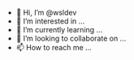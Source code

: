 - 👋 Hi, I’m @wsldev
- 👀 I’m interested in ...
- 🌱 I’m currently learning ...
- 💞️ I’m looking to collaborate on ...
- 📫 How to reach me ...

<!---
wsldev/wsldev is a ✨ special ✨ repository because its `README.md` (this file) appears on your GitHub profile.
You can click the Preview link to take a look at your changes.
--->
